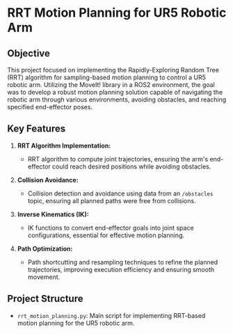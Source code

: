 # RRT Motion Planning for UR5 Robotic Arm

## Objective
This project focused on implementing the Rapidly-Exploring Random Tree (RRT) algorithm for sampling-based motion planning to control a UR5 robotic arm. Utilizing the MoveIt! library in a ROS2 environment, the goal was to develop a robust motion planning solution capable of navigating the robotic arm through various environments, avoiding obstacles, and reaching specified end-effector poses.

## Key Features

1. **RRT Algorithm Implementation:**
   - RRT algorithm to compute joint trajectories, ensuring the arm's end-effector could reach desired positions while avoiding obstacles.

2. **Collision Avoidance:**
   - Collision detection and avoidance using data from an `/obstacles` topic, ensuring all planned paths were free from collisions.

3. **Inverse Kinematics (IK):**
   - IK functions to convert end-effector goals into joint space configurations, essential for effective motion planning.

4. **Path Optimization:**
   - Path shortcutting and resampling techniques to refine the planned trajectories, improving execution efficiency and ensuring smooth movement.

## Project Structure
- `rrt_motion_planning.py`: Main script for implementing RRT-based motion planning for the UR5 robotic arm.
